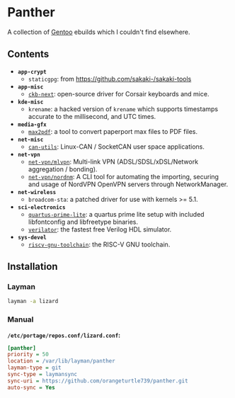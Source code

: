 # Panther

A collection of [Gentoo](https://www.gentoo.org/) ebuilds which I couldn't find elsewhere.

## Contents

* **`app-crypt`**
  * `staticgpg`: from https://github.com/sakaki-/sakaki-tools
* **`app-misc`**
  * [`ckb-next`](https://github.com/mattanger/ckb-next): open-source driver for Corsair keyboards and mice.
* **`kde-misc`**
  * `krename`: a hacked version of `krename` which supports timestamps accurate to the millisecond, and UTC times.
* **`media-gfx`**
  * [`max2pdf`](https://github.com/orangeturtle739/max2pdf): a tool to convert paperport max files to PDF files.
* **`net-misc`**
  *  [`can-utils`](https://github.com/linux-can/can-utils): Linux-CAN / SocketCAN user space applications.
* **`net-vpn`**
  * [`net-vpn/mlvpn`](https://zehome.github.io/MLVPN/): Multi-link VPN (ADSL/SDSL/xDSL/Network aggregation / bonding).
  * [`net-vpn/nordnm`](https://github.com/Chadsr/NordVPN-NetworkManager): A CLI tool for automating the importing, securing and usage of NordVPN OpenVPN servers through NetworkManager.
* **`net-wireless`**
  * `broadcom-sta`: a patched driver for use with kernels >= 5.1.
* **`sci-electronics`**
  * [`quartus-prime-lite`](http://fpgasoftware.intel.com/?edition=lite): a quartus prime lite setup with included libfontconfig and libfreetype binaries.
  * [`verilator`](https://www.veripool.org/wiki/verilator): the fastest free Verilog HDL simulator.
* **`sys-devel`**
  * [`riscv-gnu-toolchain`](https://github.com/riscv/riscv-gnu-toolchain): the RISC-V GNU toolchain.

## Installation

### Layman

```sh
layman -a lizard
```

### Manual

**`/etc/portage/repos.conf/lizard.conf`:**
```ini
[panther]
priority = 50
location = /var/lib/layman/panther
layman-type = git
sync-type = laymansync
sync-uri = https://github.com/orangeturtle739/panther.git
auto-sync = Yes
```
